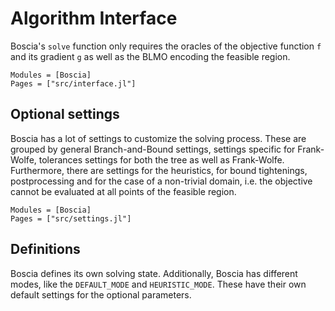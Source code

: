 # Algorithm Interface

Boscia's `solve` function only requires the oracles of the objective function `f` and its gradient `g` as well as the BLMO encoding the feasible region.

```@autodocs
Modules = [Boscia]
Pages = ["src/interface.jl"]
```

## Optional settings

Boscia has a lot of settings to customize the solving process. These are grouped by general Branch-and-Bound settings, settings specific for Frank-Wolfe, tolerances settings for both the tree as well as Frank-Wolfe. 
Furthermore, there are settings for the heuristics, for bound tightenings, postprocessing and for the case of a non-trivial domain, i.e. the objective cannot be evaluated at all points of the feasible region.

```@autodocs
Modules = [Boscia]
Pages = ["src/settings.jl"]
```

## Definitions

Boscia defines its own solving state. 
Additionally, Boscia has different modes, like the `DEFAULT_MODE` and `HEURISTIC_MODE`.
These have their own default settings for the optional parameters.
